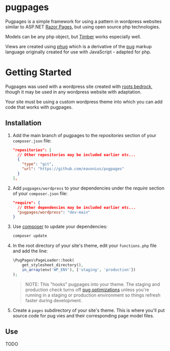 # pugpages

Pugpages is a simple framework for using a pattern in wordpress websites similar to ASP.NET [Razor Pages](https://learn.microsoft.com/en-us/aspnet/core/razor-pages/?view=aspnetcore-6.0&tabs=visual-studio), but using open source php technologies.

Models can be any php object, but [Timber](https://upstatement.com/timber/) works especially well.

Views are created using [phug](https://phug-lang.com/) which is a derivative of the [pug](https://pugjs.org/api/getting-started.html) markup language originally created for use with JavaScript - adapted for php.

# Getting Started

Pugpages was used with a wordpress site created with [roots bedrock](https://roots.io/bedrock/), though it may be used in any wordpress website with adaptation.

Your site must be using a custom wordpress theme into which you can add code that works with pugpages.

## Installation

1. Add the main branch of pugpages to the _repositories_ section of your `composer.json` file:
   <br />
   ```json
   "repositories": [
     // Other repositories may be included earlier etc...
     {
       "type": "git",
       "url": "https://github.com/eavonius/pugpages"
     }
   ],
   ```

1. Add `pugpages/wordpress` to your dependencies under the _require_ section of your `composer.json` file:
   <br />
   ```json
   "require": {
     // Other dependencies may be included earlier etc...
     "pugpages/wordpress": "dev-main"
   }
   ```

1. Use [composer](https://getcomposer.org/) to update your dependencies:
   <br />
   ```bash
   composer update
   ```

1. In the root directory of your site's theme, edit your `functions.php` file and add the line:
   <br />
   ```php
   \PugPages\PageLoader::hook(
       get_stylesheet_directory(),
       in_array(env('WP_ENV'), ['staging', 'production'])
   );
   ```

   > NOTE: This "hooks" pugpages into your theme. The staging and production check turns off [pug optimizations](https://phug-lang.com/#usage) unless you're running in a staging or production environment so things refresh faster during development.

1. Create a `pages` subdirectory of your site's theme. This is where you'll put source code for pug vies and their corresponding page model files.

## Use

TODO
